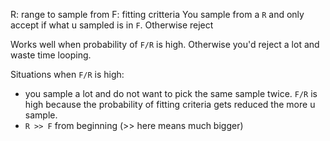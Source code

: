 R: range to sample from
F: fitting critteria
You sample from a `R` and only accept if what u sampled is in `F`. Otherwise reject

Works well when probability of `F/R` is high. Otherwise you'd reject a lot and waste time looping.

Situations when `F/R` is high:

- you sample a lot and do not want to pick the same sample twice. `F/R` is high because the probability of fitting criteria gets reduced the more u sample.
- `R >> F` from beginning (>> here means much bigger)
